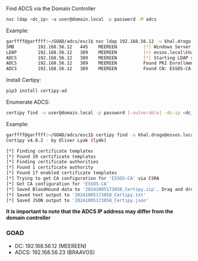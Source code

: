 
Find ADCS via the Domain Controller

```bash
nxc ldap <dc_ip> -u user@domain.local -p password -M adcs
```

Example:

```bash
garffff@garffff:~/GOAD/adcs/esc1$ nxc ldap 192.168.56.12 -u khal.drogo -p horse -M adcs
SMB         192.168.56.12   445    MEEREEN          [*] Windows Server 2016 Standard Evaluation 14393 x64 (name:MEEREEN) (domain:essos.local) (signing:True) (SMBv1:True)
LDAP        192.168.56.12   389    MEEREEN          [+] essos.local\khal.drogo:horse 
ADCS        192.168.56.12   389    MEEREEN          [*] Starting LDAP search with search filter '(objectClass=pKIEnrollmentService)'
ADCS        192.168.56.12   389    MEEREEN          Found PKI Enrollment Server: braavos.essos.local
ADCS        192.168.56.12   389    MEEREEN          Found CN: ESSOS-CA
```

Install Certipy:

```bash
pip3 install certipy-ad
```

Enumerate ADCS:

```bash
certipy find -u user@domain.local -p password [-vulnerable] -dc-ip <dc_ip>
```

Example:

```bash
garffff@garffff:~/GOAD/adcs/esc1$ certipy find -u khal.drogo@essos.local -p 'horse' -dc-ip 192.168.56.12
Certipy v4.8.2 - by Oliver Lyak (ly4k)

[*] Finding certificate templates
[*] Found 39 certificate templates
[*] Finding certificate authorities
[*] Found 1 certificate authority
[*] Found 17 enabled certificate templates
[*] Trying to get CA configuration for 'ESSOS-CA' via CSRA
[*] Got CA configuration for 'ESSOS-CA'
[*] Saved BloodHound data to '20241005173858_Certipy.zip'. Drag and drop the file into the BloodHound GUI from @ly4k
[*] Saved text output to '20241005173858_Certipy.txt'
[*] Saved JSON output to '20241005173858_Certipy.json'
```

**It is important to note that the ADCS IP address may differ from the domain controller**
### GOAD
- DC: 192.168.56.12 (MEEREEN)
- ADCS: 192.168.56.23 (BRAAVOS)